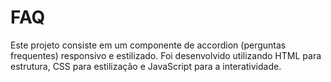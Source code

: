 # FAQ
Este projeto consiste em um componente de accordion (perguntas frequentes) responsivo e estilizado. Foi desenvolvido utilizando HTML para estrutura, CSS para estilização e JavaScript para a interatividade.
